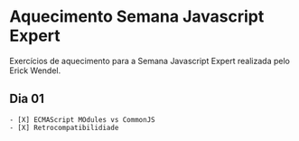 # Aquecimento Semana Javascript Expert
Exercícios de aquecimento para a Semana Javascript Expert realizada pelo Erick Wendel.

## Dia 01
    - [X] ECMAScript MOdules vs CommonJS
    - [X] Retrocompatibilidiade